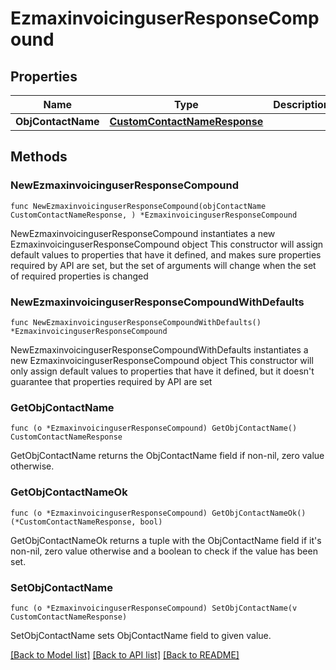 # EzmaxinvoicinguserResponseCompound

## Properties

Name | Type | Description | Notes
------------ | ------------- | ------------- | -------------
**ObjContactName** | [**CustomContactNameResponse**](CustomContactNameResponse.md) |  | 

## Methods

### NewEzmaxinvoicinguserResponseCompound

`func NewEzmaxinvoicinguserResponseCompound(objContactName CustomContactNameResponse, ) *EzmaxinvoicinguserResponseCompound`

NewEzmaxinvoicinguserResponseCompound instantiates a new EzmaxinvoicinguserResponseCompound object
This constructor will assign default values to properties that have it defined,
and makes sure properties required by API are set, but the set of arguments
will change when the set of required properties is changed

### NewEzmaxinvoicinguserResponseCompoundWithDefaults

`func NewEzmaxinvoicinguserResponseCompoundWithDefaults() *EzmaxinvoicinguserResponseCompound`

NewEzmaxinvoicinguserResponseCompoundWithDefaults instantiates a new EzmaxinvoicinguserResponseCompound object
This constructor will only assign default values to properties that have it defined,
but it doesn't guarantee that properties required by API are set

### GetObjContactName

`func (o *EzmaxinvoicinguserResponseCompound) GetObjContactName() CustomContactNameResponse`

GetObjContactName returns the ObjContactName field if non-nil, zero value otherwise.

### GetObjContactNameOk

`func (o *EzmaxinvoicinguserResponseCompound) GetObjContactNameOk() (*CustomContactNameResponse, bool)`

GetObjContactNameOk returns a tuple with the ObjContactName field if it's non-nil, zero value otherwise
and a boolean to check if the value has been set.

### SetObjContactName

`func (o *EzmaxinvoicinguserResponseCompound) SetObjContactName(v CustomContactNameResponse)`

SetObjContactName sets ObjContactName field to given value.



[[Back to Model list]](../README.md#documentation-for-models) [[Back to API list]](../README.md#documentation-for-api-endpoints) [[Back to README]](../README.md)


